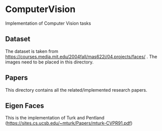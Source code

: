 # ComputerVision
Implementation of Computer Vision tasks

## Dataset
The dataset is taken from https://courses.media.mit.edu/2004fall/mas622j/04.projects/faces/ . The images need to be placed in this directory.

## Papers
This directory contains all the related/implemented research papers.

## Eigen Faces
This is the implementation of Turk and Pentland (https://sites.cs.ucsb.edu/~mturk/Papers/mturk-CVPR91.pdf)
